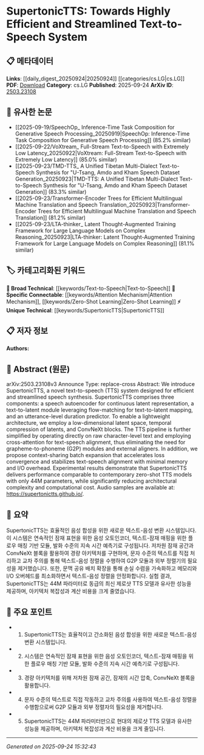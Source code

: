 <!-- KEYWORD_LINKING_METADATA:
{
  "processed_timestamp": "2025-09-24T15:32:43.494445",
  "vocabulary_version": "1.0",
  "selected_keywords": [
    "SupertonicTTS",
    "Text-to-Speech",
    "Attention Mechanism",
    "Zero-Shot Learning"
  ],
  "rejected_keywords": [],
  "similarity_scores": {
    "SupertonicTTS": 0.8,
    "Text-to-Speech": 0.75,
    "Attention Mechanism": 0.78,
    "Zero-Shot Learning": 0.82
  },
  "extraction_method": "AI_prompt_based",
  "budget_applied": true,
  "candidates_json": {
    "candidates": [
      {
        "surface": "SupertonicTTS",
        "canonical": "SupertonicTTS",
        "aliases": [
          "Supertonic TTS"
        ],
        "category": "unique_technical",
        "rationale": "As a novel TTS system, it represents a unique contribution to the field and aids in linking specific advancements in text-to-speech technology.",
        "novelty_score": 0.85,
        "connectivity_score": 0.65,
        "specificity_score": 0.9,
        "link_intent_score": 0.8
      },
      {
        "surface": "text-to-speech",
        "canonical": "Text-to-Speech",
        "aliases": [
          "TTS"
        ],
        "category": "broad_technical",
        "rationale": "Text-to-Speech is a foundational technology in the field of speech synthesis and connects to a broad range of related research.",
        "novelty_score": 0.3,
        "connectivity_score": 0.9,
        "specificity_score": 0.6,
        "link_intent_score": 0.75
      },
      {
        "surface": "cross-attention",
        "canonical": "Attention Mechanism",
        "aliases": [
          "cross attention"
        ],
        "category": "specific_connectable",
        "rationale": "Cross-attention is a specific application of the attention mechanism, which is crucial for linking to related works in neural network architectures.",
        "novelty_score": 0.5,
        "connectivity_score": 0.85,
        "specificity_score": 0.7,
        "link_intent_score": 0.78
      },
      {
        "surface": "zero-shot TTS",
        "canonical": "Zero-Shot Learning",
        "aliases": [
          "zero-shot text-to-speech"
        ],
        "category": "specific_connectable",
        "rationale": "Zero-shot TTS connects to the broader concept of zero-shot learning, which is a trending topic in machine learning.",
        "novelty_score": 0.55,
        "connectivity_score": 0.88,
        "specificity_score": 0.75,
        "link_intent_score": 0.82
      }
    ],
    "ban_list_suggestions": [
      "speech autoencoder",
      "utterance-level duration predictor"
    ]
  },
  "decisions": [
    {
      "candidate_surface": "SupertonicTTS",
      "resolved_canonical": "SupertonicTTS",
      "decision": "linked",
      "scores": {
        "novelty": 0.85,
        "connectivity": 0.65,
        "specificity": 0.9,
        "link_intent": 0.8
      }
    },
    {
      "candidate_surface": "text-to-speech",
      "resolved_canonical": "Text-to-Speech",
      "decision": "linked",
      "scores": {
        "novelty": 0.3,
        "connectivity": 0.9,
        "specificity": 0.6,
        "link_intent": 0.75
      }
    },
    {
      "candidate_surface": "cross-attention",
      "resolved_canonical": "Attention Mechanism",
      "decision": "linked",
      "scores": {
        "novelty": 0.5,
        "connectivity": 0.85,
        "specificity": 0.7,
        "link_intent": 0.78
      }
    },
    {
      "candidate_surface": "zero-shot TTS",
      "resolved_canonical": "Zero-Shot Learning",
      "decision": "linked",
      "scores": {
        "novelty": 0.55,
        "connectivity": 0.88,
        "specificity": 0.75,
        "link_intent": 0.82
      }
    }
  ]
}
-->

# SupertonicTTS: Towards Highly Efficient and Streamlined Text-to-Speech System

## 📋 메타데이터

**Links**: [[daily_digest_20250924|20250924]] [[categories/cs.LG|cs.LG]]
**PDF**: [Download](https://arxiv.org/pdf/2503.23108.pdf)
**Category**: cs.LG
**Published**: 2025-09-24
**ArXiv ID**: [2503.23108](https://arxiv.org/abs/2503.23108)

## 🔗 유사한 논문
- [[2025-09-19/SpeechOp_ Inference-Time Task Composition for Generative Speech Processing_20250919|SpeechOp: Inference-Time Task Composition for Generative Speech Processing]] (85.2% similar)
- [[2025-09-22/VoXtream_ Full-Stream Text-to-Speech with Extremely Low Latency_20250922|VoXtream: Full-Stream Text-to-Speech with Extremely Low Latency]] (85.0% similar)
- [[2025-09-23/TMD-TTS_ A Unified Tibetan Multi-Dialect Text-to-Speech Synthesis for \"U-Tsang, Amdo and Kham Speech Dataset Generation_20250923|TMD-TTS: A Unified Tibetan Multi-Dialect Text-to-Speech Synthesis for \"U-Tsang, Amdo and Kham Speech Dataset Generation]] (83.3% similar)
- [[2025-09-23/Transformer-Encoder Trees for Efficient Multilingual Machine Translation and Speech Translation_20250923|Transformer-Encoder Trees for Efficient Multilingual Machine Translation and Speech Translation]] (81.2% similar)
- [[2025-09-23/LTA-thinker_ Latent Thought-Augmented Training Framework for Large Language Models on Complex Reasoning_20250923|LTA-thinker: Latent Thought-Augmented Training Framework for Large Language Models on Complex Reasoning]] (81.1% similar)

## 🏷️ 카테고리화된 키워드
**🧠 Broad Technical**: [[keywords/Text-to-Speech|Text-to-Speech]]
**🔗 Specific Connectable**: [[keywords/Attention Mechanism|Attention Mechanism]], [[keywords/Zero-Shot Learning|Zero-Shot Learning]]
**⚡ Unique Technical**: [[keywords/SupertonicTTS|SupertonicTTS]]

## 📋 저자 정보

**Authors:** 

## 📄 Abstract (원문)

arXiv:2503.23108v3 Announce Type: replace-cross 
Abstract: We introduce SupertonicTTS, a novel text-to-speech (TTS) system designed for efficient and streamlined speech synthesis. SupertonicTTS comprises three components: a speech autoencoder for continuous latent representation, a text-to-latent module leveraging flow-matching for text-to-latent mapping, and an utterance-level duration predictor. To enable a lightweight architecture, we employ a low-dimensional latent space, temporal compression of latents, and ConvNeXt blocks. The TTS pipeline is further simplified by operating directly on raw character-level text and employing cross-attention for text-speech alignment, thus eliminating the need for grapheme-to-phoneme (G2P) modules and external aligners. In addition, we propose context-sharing batch expansion that accelerates loss convergence and stabilizes text-speech alignment with minimal memory and I/O overhead. Experimental results demonstrate that SupertonicTTS delivers performance comparable to contemporary zero-shot TTS models with only 44M parameters, while significantly reducing architectural complexity and computational cost. Audio samples are available at: https://supertonictts.github.io/.

## 📝 요약

SupertonicTTS는 효율적인 음성 합성을 위한 새로운 텍스트-음성 변환 시스템입니다. 이 시스템은 연속적인 잠재 표현을 위한 음성 오토인코더, 텍스트-잠재 매핑을 위한 플로우 매칭 기반 모듈, 발화 수준의 지속 시간 예측기로 구성됩니다. 저차원 잠재 공간과 ConvNeXt 블록을 활용하여 경량 아키텍처를 구현하며, 문자 수준의 텍스트를 직접 처리하고 교차 주의를 통해 텍스트-음성 정렬을 수행하여 G2P 모듈과 외부 정렬기의 필요성을 제거했습니다. 또한, 문맥 공유 배치 확장을 통해 손실 수렴을 가속화하고 메모리와 I/O 오버헤드를 최소화하면서 텍스트-음성 정렬을 안정화합니다. 실험 결과, SupertonicTTS는 44M 파라미터로 동급의 최신 제로샷 TTS 모델과 유사한 성능을 제공하며, 아키텍처 복잡성과 계산 비용을 크게 줄였습니다.

## 🎯 주요 포인트

- 1. SupertonicTTS는 효율적이고 간소화된 음성 합성을 위한 새로운 텍스트-음성 변환 시스템입니다.
- 2. 시스템은 연속적인 잠재 표현을 위한 음성 오토인코더, 텍스트-잠재 매핑을 위한 플로우 매칭 기반 모듈, 발화 수준의 지속 시간 예측기로 구성됩니다.
- 3. 경량 아키텍처를 위해 저차원 잠재 공간, 잠재의 시간 압축, ConvNeXt 블록을 활용합니다.
- 4. 문자 수준의 텍스트로 직접 작동하고 교차 주의를 사용하여 텍스트-음성 정렬을 수행함으로써 G2P 모듈과 외부 정렬자의 필요성을 제거합니다.
- 5. SupertonicTTS는 44M 파라미터만으로 현대의 제로샷 TTS 모델과 유사한 성능을 제공하며, 아키텍처 복잡성과 계산 비용을 크게 줄입니다.


---

*Generated on 2025-09-24 15:32:43*